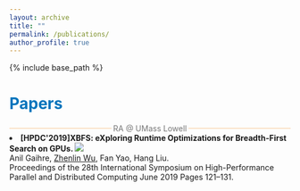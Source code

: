 ```yaml
---
layout: archive
title: ""
permalink: /publications/
author_profile: true
---
```

<!-- {% if author.googlescholar %}
  You can also find my articles on <u><a href="{{author.googlescholar}}">my Google Scholar profile</a>.</u>
{% endif %} -->

{% include base_path %}
<!-- {% for post in site.publications reversed %}
  {% include archive-single-publication.html %}
{% endfor %} -->
<style type="text/css" rel="stylesheet">
.section_header {
    margin-top: 20px;
    margin-bottom: 10px;
    text-align: left;
    font-size: 24px;
    color: #0074bc;
    font-weight: bold;
}
.paper-title {
        font-size: 18px;
        font-weight: bold;
        margin-top: 10px;
}
.divider {
  display: flex;
  align-items: center;
  text-align: center;
}

/* To show the lines on right 
and left sides of the text */
.divider::before,
.divider::after {
  content: "";
  border-bottom: 1px solid #fac896;
  flex: 1;
}
/* Space on left and right sides of text */
.divider:not(:empty)::before {
  margin-right: 0.25em;
}

.divider:not(:empty)::after {
  margin-left: 0.25em;
}
</style>
<h1 style="color:#0074bc">Papers</h1>
<!-- <div class="section_header">Conferences</div> -->
<div class="divider"><div style="color:#787878">RA @ UMass Lowell</div></div>
<li><b>[HPDC'2019]XBFS: eXploring Runtime Optimizations for Breadth-First Search on GPUs. <a href="https://dl.acm.org/doi/pdf/10.1145/3307681.3326606" target="_blank"><img src="http://zlwu92.github.io/images/acrobat-pro.png"></a></b>
<!--  <a href="http://zlwu92.github.io/files/XBFS.pdf"><img src="https://img.shields.io/badge/-PDF-red" height="35px"></a> -->
<br> Anil Gaihre, <u>Zhenlin Wu</u>, Fan Yao, Hang Liu. 
<br> Proceedings of the 28th International Symposium on High-Performance Parallel and Distributed Computing June 2019 Pages 121–131.
</li>



<!-- <div class="section_header">Journals</div>

<li></li>



<div class="section_header">Workshop & Poster Papers</div>

<li></li> -->



